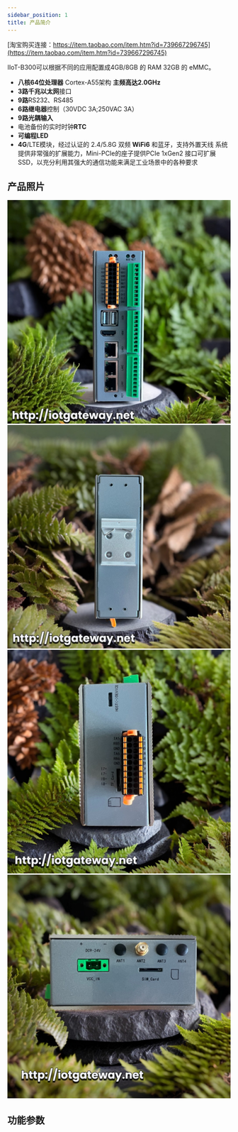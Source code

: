 ```yaml
---
sidebar_position: 1
title: 产品简介
---
```


[淘宝购买连接：https://item.taobao.com/item.htm?id=739667296745](https://item.taobao.com/item.htm?id=739667296745)

IIoT-B300可以根据不同的应用配置成4GB/8GB 的 RAM 32GB 的 eMMC。
- **八核64位处理器** Cortex-A55架构 **主频高达2.0GHz**
- **3路千兆以太网**接口
- **9路**RS232、RS485
- **6路继电器**控制（30VDC 3A;250VAC 3A）
- **9路光耦输入**
- 电池备份的实时时钟**RTC**
- **可编程LED**
- **4G**/LTE模块，经过认证的 2.4/5.8G 双频 **WiFi6** 和蓝牙，支持外置天线
系统提供非常强的扩展能力，Mini-PCIe的座子提供PCIe 1xGen2 接口可扩展SSD，以充分利用其强大的通信功能来满足工业场景中的各种要求



## 产品照片

![](./images/b300-1.png)
![](./images/b300-2.png)
![](./images/b300-3.png)
![](./images/b300-4.png)


## 功能参数